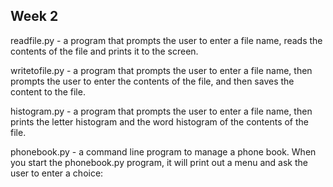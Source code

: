 Week 2
------
readfile.py - a program that prompts the user to enter a file name, reads the contents of the file and prints it to the screen.

writetofile.py - a program that prompts the user to enter a file name, then prompts the user to enter the contents of the file, and then saves the content to the file.

histogram.py - a program that prompts the user to enter a file name, then prints the letter histogram and the word histogram of the contents of the file.

phonebook.py - a command line program to manage a phone book. When you start the phonebook.py program, it will print out a menu and ask the user to enter a choice:
